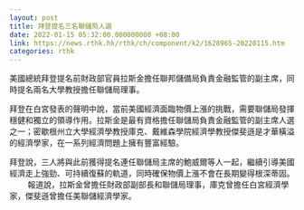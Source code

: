 ```yaml
---
layout: post
title: 拜登提名三名聯儲局人選
date: 2022-01-15 05:32:00.000000000 +08:00
link: https://news.rthk.hk/rthk/ch/component/k2/1628965-20220115.htm
categories: rthk
---
```


美國總統拜登提名前財政部官員拉斯金擔任聯邦儲備局負責金融監管的副主席，同時提名兩名大學教授擔任聯儲局理事。

拜登在白宮發表的聲明中說，當前美國經濟面臨物價上漲的挑戰，需要聯儲局發揮穩健和獨立的領導作用。拉斯金是最有資格擔任聯儲局負責金融監管的副主席人選之一；密歇根州立大學經濟學教授庫克、戴維森學院經濟學教授傑斐遜是才華橫溢的經濟學家，在一系列經濟問題上擁有豐富經驗。

拜登說，三人將與此前獲得提名連任聯儲局主席的鮑威爾等人一起，繼續引導美國經濟走上強勁、可持續復蘇的軌道，同時確保物價上漲不會在長期變得根深蒂固。
　　
報道說，拉斯金曾擔任財政部副部長和聯儲局理事，庫克曾擔任白宮經濟學家，傑斐遜曾擔任美聯儲經濟學家。
